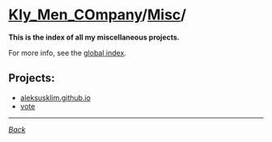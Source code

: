 ﻿# [Kly_Men_COmpany](https://github.com/aleksusklim/Kly_Men_COmpany "Kly_Men_COmpany")/[Misc](https://github.com/aleksusklim/Kly_Men_COmpany/tree/master/Misc "Kly_Men_COmpany/Misc/")/

**This is the index of all my miscellaneous projects.**

For more info, see the [global index](https://github.com/aleksusklim/Kly_Men_COmpany "Kly_Men_COmpany").

## Projects:

- [aleksusklim.github.io](https://github.com/aleksusklim/aleksusklim.github.io "Kly_Men_COmpany/Misc/aleksusklim.github.io/")
- [vote](https://github.com/aleksusklim/vote "Kly_Men_COmpany/Misc/vote/")

---

_[Back](https://github.com/aleksusklim/Kly_Men_COmpany "Kly_Men_COmpany/")_
